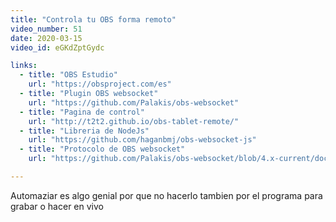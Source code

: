 ```yaml
---
title: "Controla tu OBS forma remoto"
video_number: 51
date: 2020-03-15
video_id: eGKdZptGydc

links:
  - title: "OBS Estudio"
    url: "https://obsproject.com/es"
  - title: "Plugin OBS websocket"
    url: "https://github.com/Palakis/obs-websocket"
  - title: "Pagina de control"
    url: "http://t2t2.github.io/obs-tablet-remote/"
  - title: "Libreria de NodeJs"
    url: "https://github.com/haganbmj/obs-websocket-js"
  - title: "Protocolo de OBS websocket"
    url: "https://github.com/Palakis/obs-websocket/blob/4.x-current/docs/generated/protocol.md"  

---
```


Automaziar es algo genial por que no hacerlo tambien por el programa para grabar o hacer en vivo 
